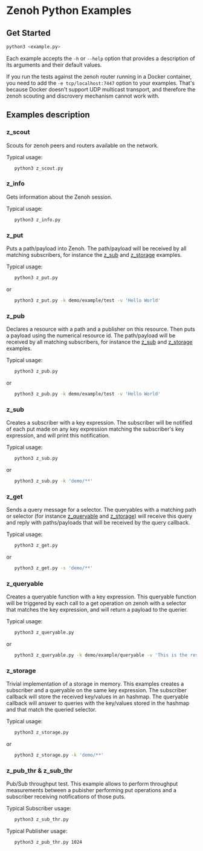 # Zenoh Python Examples

## Get Started

```bash
python3 <example.py>
```

Each example accepts the `-h` or `--help` option that provides a description of its arguments and their default values.

If you run the tests against the zenoh router running in a Docker container, you need to add the
`-e tcp/localhost:7447` option to your examples. That's because Docker doesn't support UDP multicast
transport, and therefore the zenoh scouting and discrovery mechanism cannot work with.

## Examples description

### z_scout

Scouts for zenoh peers and routers available on the network.

Typical usage:

   ```bash
      python3 z_scout.py
   ```

### z_info

Gets information about the Zenoh session.

Typical usage:

   ```bash
      python3 z_info.py
   ```

### z_put

Puts a path/payload into Zenoh.
The path/payload will be received by all matching subscribers, for instance the [z_sub](#z_sub)
and [z_storage](#z_storage) examples.

Typical usage:

   ```bash
      python3 z_put.py
   ```

or

   ```bash
      python3 z_put.py -k demo/example/test -v 'Hello World'
   ```

### z_pub

Declares a resource with a path and a publisher on this resource. Then puts a payload using the numerical resource id.
The path/payload will be received by all matching subscribers, for instance the [z_sub](#z_sub)
and [z_storage](#z_storage) examples.

Typical usage:

   ```bash
      python3 z_pub.py
   ```

or

   ```bash
      python3 z_pub.py -k demo/example/test -v 'Hello World'
   ```

### z_sub

Creates a subscriber with a key expression.
The subscriber will be notified of each put made on any key expression matching
the subscriber's key expression, and will print this notification.

Typical usage:

   ```bash
      python3 z_sub.py
   ```

or

   ```bash
      python3 z_sub.py -k 'demo/**'
   ```

### z_get

Sends a query message for a selector.
The queryables with a matching path or selector (for instance [z_queryable](#z_queryable) and [z_storage](#z_storage))
will receive this query and reply with paths/payloads that will be received by the query callback.

Typical usage:

   ```bash
      python3 z_get.py
   ```

or

   ```bash
      python3 z_get.py -s 'demo/**'
   ```

### z_queryable

Creates a queryable function with a key expression.
This queryable function will be triggered by each call to a get operation on zenoh
with a selector that matches the key expression, and will return a payload to the querier.

Typical usage:

   ```bash
      python3 z_queryable.py
   ```

or

   ```bash
      python3 z_queryable.py -k demo/example/queryable -v 'This is the result'
   ```

### z_storage

Trivial implementation of a storage in memory.
This examples creates a subscriber and a queryable on the same key expression.
The subscriber callback will store the received key/values in an hashmap.
The queryable callback will answer to queries with the key/values stored in the hashmap
and that match the queried selector.

Typical usage:

   ```bash
      python3 z_storage.py
   ```

or

   ```bash
      python3 z_storage.py -k 'demo/**'
   ```

### z_pub_thr & z_sub_thr

Pub/Sub throughput test.
This example allows to perform throughput measurements between a pubisher performing
put operations and a subscriber receiving notifications of those puts.

Typical Subscriber usage:

   ```bash
      python3 z_sub_thr.py
   ```

Typical Publisher usage:

   ```bash
      python3 z_pub_thr.py 1024
   ```
